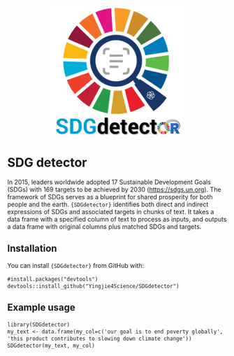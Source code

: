<p align="center">
  <img src="/data/SDG_detector.png" width="300" height="300"/>
</p>

# SDG detector

In 2015, leaders worldwide adopted 17 Sustainable Development Goals (SDGs) with 169 targets to be achieved by 2030 (https://sdgs.un.org). The framework of SDGs serves as a blueprint for shared prosperity for both people and the earth. `{SDGdetector}` identifies both direct and indirect expressions of SDGs and associated targets in chunks of text. It takes a data frame with a specified column of text to process as inputs, and outputs a data frame with original columns plus matched SDGs and targets.

## Installation

You can install `{SDGdetector}` from GitHub with:

    #install.packages("devtools")
    devtools::install_github("Yingjie4Science/SDGdetector")
    
## Example usage

    library(SDGdetector)
    my_text <- data.frame(my_col=c('our goal is to end poverty globally', 'this product contributes to slowing down climate change'))
    SDGdetector(my_text, my_col)
